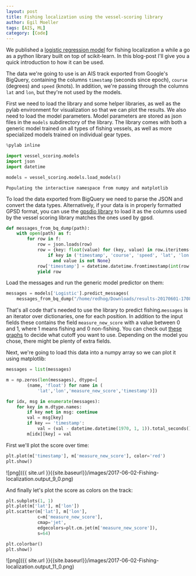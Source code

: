 ```yaml
---
layout: post
title: Fishing localization using the vessel-scoring library
author: Egil Moeller
tags: [AIS, ML]
category: [Code]
---
```



We published a [logistic regression
model](http://globalfishingwatch.io/fishing__logistic_1_1.html) for
fishing localization a while a go as a python library built on top of
scikit-learn. In this blog-post I'll give you a quick introduction to how it can be used.

The data we're going to use is an AIS track exported from Google's BigQuery, containing the columns `timestamp` (seconds since epoch), `course` (degrees) and `speed` (knots). In addition, we're passing through the columns `lat` and `lon`, but they're not used by the models.

First we need to load the library and some helper libraries, as well
as the pylab environment for visualization so that we can plot the
results. We also need to load the model parameters. Model parameters
are stored as json files in the `models` subdirectory of the
library. The library comes with both a generic model trained on all
types of fishing vessels, as well as more specialized models trained
on individual gear types.


```python
%pylab inline

import vessel_scoring.models
import json
import datetime

models = vessel_scoring.models.load_models()
```

    Populating the interactive namespace from numpy and matplotlib


To load the data exported from BigQuery we need to parse the JSON and
convert the data types. Alternatively, if your data is in properly
formatted GPSD format, you can use the [gpsdio
library](https://github.com/skytruth/gpsdio) to load it as the columns
used by the vessel scoring library matches the ones used by gpsd.


```python
def messages_from_bq_dump(path):
    with open(path) as f:
        for row in f:
            row = json.loads(row)
            row = {key: float(value) for (key, value) in row.iteritems()
                if key in ('timestamp', 'course', 'speed', 'lat', 'lon')
                  and value is not None}
            row['timestamp'] = datetime.datetime.fromtimestamp(int(row['timestamp']))
            yield row
```

Load the messages and run the generic model predictor on them:



```python
messages = models['Logistic'].predict_messages(
    messages_from_bq_dump("/home/redhog/Downloads/results-20170601-170811.json"))
```

That's all code that's needed to use the library to predict
fishing.`messages` is an iterator over dictionaries, one for each
position. In addition to the input fields these contains the field
`measure_new_score` with a value between 0 and 1, where 1 means
fishing and 0 non-fishing. You can check out [these
graphs](https://github.com/GlobalFishingWatch/vessel-scoring/blob/master/notebooks/Model-Descriptions.ipynb)
to decide what cutoff you want to use. Depending on the model you
chose, there might be plenty of extra fields.

Next, we're going to load this data into a numpy array so we can plot
it using matplotlib:


```python
messages = list(messages)

m = np.zeros(len(messages), dtype=[
        (name, 'float') for name in (
            'lat','lon','measure_new_score','timestamp')])

for idx, msg in enumerate(messages):
    for key in m.dtype.names:
        if key not in msg: continue
        val = msg[key]
        if key == 'timestamp':
            val = (val - datetime.datetime(1970, 1, 1)).total_seconds()
        m[idx][key] = val
```

First we'll plot the score over time:


```python
plt.plot(m['timestamp'], m['measure_new_score'], color='red')
plt.show()
```


![png]({{ site.url }}{{site.baseurl}}/images/2017-06-02-Fishing-localization.output_9_0.png)


And finally let's plot the score as colors on the track:


```python
plt.subplots(1, 1)
plt.plot(m['lat'], m['lon'])
plt.scatter(m['lat'], m['lon'],
            c=m['measure_new_score'],
            cmap='jet',
            edgecolors=plt.cm.jet(m['measure_new_score']),
            s=64)

plt.colorbar()
plt.show()
```


![png]({{ site.url }}{{site.baseurl}}/images/2017-06-02-Fishing-localization.output_11_0.png)
